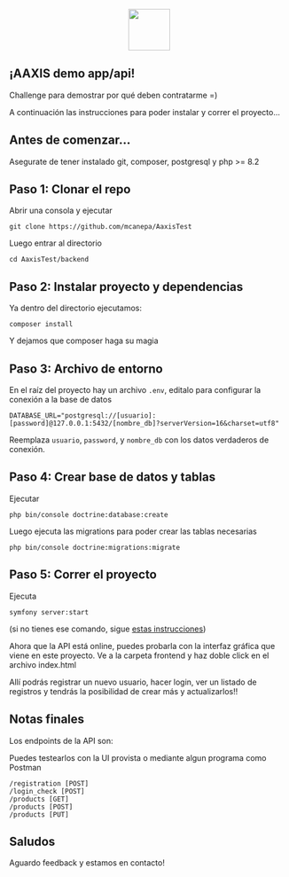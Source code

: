 <p align="center">
	<img src="https://www.aaxisdigital.com/hs-fs/hubfs/AAXIS_January2020%20Theme/images/aaxis-logo-orange-200px-Web.png?width=200&height=36&name=aaxis-logo-orange-200px-Web.png" alt="" height="75">
</p>


## ¡AAXIS demo app/api!

Challenge para demostrar por qué deben contratarme =)

A continuación las instrucciones para poder instalar y correr el proyecto...

## Antes de comenzar...

Asegurate de tener instalado git, composer, postgresql y php >= 8.2

## Paso 1: Clonar el repo

Abrir una consola y ejecutar

```
git clone https://github.com/mcanepa/AaxisTest
```

Luego entrar al directorio

```
cd AaxisTest/backend
```

## Paso 2: Instalar proyecto y dependencias

Ya dentro del directorio ejecutamos:

```
composer install
```

Y dejamos que composer haga su magia

## Paso 3: Archivo de entorno

En el raíz del proyecto hay un archivo ```.env```, editalo para configurar la conexión a la base de datos

```
DATABASE_URL="postgresql://[usuario]:[password]@127.0.0.1:5432/[nombre_db]?serverVersion=16&charset=utf8"
```

Reemplaza ```usuario```, ```password```, y ```nombre_db``` con los datos verdaderos de conexión.

## Paso 4: Crear base de datos y tablas

Ejecutar

```
php bin/console doctrine:database:create
```

Luego ejecuta las migrations para poder crear las tablas necesarias

```
php bin/console doctrine:migrations:migrate
```

## Paso 5: Correr el proyecto

Ejecuta

```
symfony server:start
```

(si no tienes ese comando, sigue [estas instrucciones](https://symfony.com/download))

Ahora que la API está online, puedes probarla con la interfaz gráfica que viene en este proyecto. Ve a la carpeta frontend y haz doble click en el archivo index.html

Allí podrás registrar un nuevo usuario, hacer login, ver un listado de registros y tendrás la posibilidad de crear más y actualizarlos!!

## Notas finales

Los endpoints de la API son:

Puedes testearlos con la UI provista o mediante algun programa como Postman

```
/registration [POST]
/login_check [POST]
/products [GET]
/products [POST]
/products [PUT]
```

## Saludos
Aguardo feedback y estamos en contacto!
